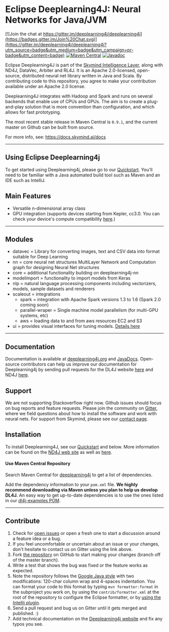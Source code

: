 Eclipse Deeplearning4J: Neural Networks for Java/JVM
=========================

[![Join the chat at https://gitter.im/deeplearning4j/deeplearning4j](https://badges.gitter.im/Join%20Chat.svg)](https://gitter.im/deeplearning4j/deeplearning4j?utm_source=badge&utm_medium=badge&utm_campaign=pr-badge&utm_content=badge)
[![Maven Central](https://maven-badges.herokuapp.com/maven-central/org.deeplearning4j/deeplearning4j-core/badge.svg)](https://maven-badges.herokuapp.com/maven-central/org.deeplearning4j/deeplearning4j-core)
[![Javadoc](https://javadoc-emblem.rhcloud.com/doc/org.deeplearning4j/deeplearning4j-core/badge.svg)](http://deeplearning4j.org/doc) 

Eclipse Deeplearning4J is part of the [Skymind Intelligence Layer](https://docs.skymind.ai/docs), along with ND4J, DataVec, Arbiter and RL4J. It is an Apache 2.0-licensed, open-source, distributed neural net library written in Java and Scala. By contributing code to this repository, you agree to make your contribution available under an Apache 2.0 license.

Deeplearning4J integrates with Hadoop and Spark and runs on several backends that enable use of CPUs and GPUs. The aim is to create a plug-and-play solution that is more convention than configuration, and which allows for fast prototyping.

The most recent stable release in Maven Central is `0.9.1`, and the current master on Github can be built from source. 

For more info, see: https://docs.skymind.ai/docs

---
## Using Eclipse Deeplearning4j

To get started using Deeplearning4j, please go to our [Quickstart](https://deeplearning4j.org/docs/latest/deeplearning4j-quickstart). You'll need to be familiar with a Java automated build tool such as Maven and an IDE such as IntelliJ.

## Main Features
- Versatile n-dimensional array class
- GPU integration (supports devices starting from Kepler, cc3.0. You can check your device's compute compatibility [here](https://developer.nvidia.com/cuda-gpus).)


---
## Modules
- datavec = Library for converting images, text and CSV data into format suitable for Deep Learning
- nn = core neural net structures MultiLayer Network and Computation graph for designing Neural Net structures
- core = additional functionality building on deeplearning4j-nn
- modelimport = functionality to import models from Keras
- nlp = natural language processing components including vectorizers, models, sample datasets and renderers
- scaleout = integrations
    - spark = integration with Apache Spark versions 1.3 to 1.6 (Spark 2.0 coming soon)
    - parallel-wraper = Single machine model parallelism (for multi-GPU systems, etc)
    - aws = loading data to and from aws resources EC2 and S3
- ui = provides visual interfaces for tuning models. [Details here](https://deeplearning4j.org/visualization)

---
## Documentation
Documentation is available at [deeplearning4j.org](https://deeplearning4j.org/overview) and [JavaDocs](http://deeplearning4j.org/doc). Open-source contributors can help us improve our documentation for Deeplearning4j by sending pull requests for the DL4J website [here](https://github.com/deeplearning4j/deeplearning4j/tree/gh-pages) and ND4J [here](https://github.com/deeplearning4j/nd4j/tree/gh-pages).

## Support

We are not supporting Stackoverflow right now. Github issues should focus on bug reports and feature requests. Please join the community on [Gitter](https://gitter.im/deeplearning4j/deeplearning4j), where we field questions about how to install the software and work with neural nets. For support from Skymind, please see our [contact page](https://skymind.io/contact).

## Installation

To install Deeplearning4J, see our [Quickstart](https://deeplearning4j.org/docs/latest/deeplearning4j-quickstart) and below. More information can be found on the [ND4J web site](http://nd4j.org/getstarted.html) as well as [here](https://deeplearning4j.org/tutorials/00-quickstart-for-deeplearning4j).

#### Use Maven Central Repository

Search Maven Central for [deeplearning4j](https://search.maven.org/#search%7Cga%7C1%7Cdeeplearning4j) to get a list of dependencies. 

Add the dependency information to your `pom.xml` file. **We highly recommend downloading via Maven unless you plan to help us develop DL4J.** An easy way to get up-to-date dependencies is to use the ones listed in our [dl4j-examples POM](https://github.com/deeplearning4j/dl4j-examples/blob/master/pom.xml).

<!--
#### Yum Install / Load RPM (Fedora or CentOS)
Create a yum repo and run yum install to load the Red Hat Package Management (RPM) files. First create the repo file to setup the configuration locally.

    $ sudo vi /etc/yum.repos.d/dl4j.repo

Add the following to the `dl4j.repo` file:

    [dl4j.repo]

    name=dl4j-repo
    baseurl=http://ec2-52-5-255-24.compute-1.amazonaws.com/repo/RPMS
    enabled=1
    gpgcheck=0

Then run the following command on the dl4j repo packages to install them on your machine:

    $ sudo yum install [package name] -y
    $ sudo yum install DL4J-Distro -y

Note, be sure to install the ND4J modules you need first, especially the backend and then install DataVec and DL4J.

-->
---
## Contribute

1. Check for [open issues](https://github.com/deeplearning4j/deeplearning4j/issues) or open a fresh one to start a discussion around a feature idea or a bug.
2. If you feel uncomfortable or uncertain about an issue or your changes, don't hesitate to contact us on Gitter using the link above.
3. Fork [the repository](https://github.com/deeplearning4j/deeplearning4j.git)
   on GitHub to start making your changes (branch off of the master branch).
4. Write a test that shows the bug was fixed or the feature works as expected.
5. Note the repository follows
   the [Google Java style](https://google.github.io/styleguide/javaguide.html)
   with two modifications: 120-char column wrap and 4-spaces indentation. You
   can format your code to this format by typing `mvn formatter:format` in the
   subproject you work on, by using the `contrib/formatter.xml` at the root of
   the repository to configure the Eclipse formatter, or by [using the Intellij
   plugin](https://github.com/HPI-Information-Systems/Metanome/wiki/Installing-the-google-styleguide-settings-in-intellij-and-eclipse).
6. Send a pull request and bug us on Gitter until it gets merged and published. :)
7. Add technical documentation on the [Deeplearning4j website](https://github.com/deeplearning4j/deeplearning4j/tree/gh-pages) and fix any typos you see.
